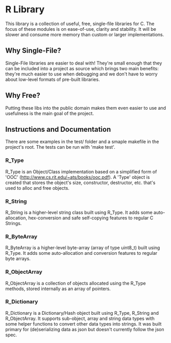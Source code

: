 # R Library
 This library is a collection of useful, free, single-file libraries for C. The focus of these modules is on ease-of-use, clarity and stability. It will be slower and consume more memory than custom or larger implementations.

## Why Single-File?
 Single-File libraries are easier to deal with! They're small enough that they can be included into a project as source which brings two main benefits: they're much easier to use when debugging and we don't have to worry about low-level formats of pre-built libraries.

## Why Free?
 Putting these libs into the public domain makes them even easier to use and usefulness is the main goal of the project.

## Instructions and Documentation
 There are some examples in the test/ folder and a smaple makefile in the project's root. The tests can be run with 'make test'.

### R_Type
 R_Type is an Object/Class implementation based on a simplified form of 'OOC' (http://www.cs.rit.edu/~ats/books/ooc.pdf). A 'Type' object is created that stores the object's size, constructor, destructor, etc. that's used to alloc and free objects.

### R_String
 R_String is a higher-level string class built using R_Type. It adds some auto-allocation, hex-conversion and safe self-copying features to regular C Strings.

### R_ByteArray
 R_ByteArray is a higher-level byte-array (array of type uint8_t) built using R_Type. It adds some auto-allocation and conversion features to regular byte arrays.

### R_ObjectArray
 R_ObjectArray is a collection of objects allocated using the R_Type methods, stored internally as an array of pointers.

### R_Dictionary
 R_Dictionary is a Dictionary/Hash object built using R_Type, R_String and R_ObjectArray. It supports sub-object, array and string data types with some helper functions to convert other data types into strings. It was built primary for (de)serializing data as json but doesn't currently follow the json spec.